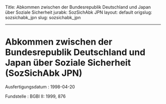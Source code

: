 Title: Abkommen zwischen der Bundesrepublik Deutschland und Japan über Soziale Sicherheit
jurabk: SozSichAbk JPN
layout: default
origslug: sozsichabk_jpn
slug: sozsichabk_jpn

---

# Abkommen zwischen der Bundesrepublik Deutschland und Japan über Soziale Sicherheit (SozSichAbk JPN)

Ausfertigungsdatum
:   1998-04-20

Fundstelle
:   BGBl II: 1999, 876

